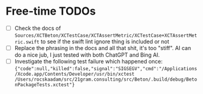 # Free-time TODOs

- [ ] Check the docs of `Sources/XCTBeton/XCTestCase/XCTAssertMetric/XCTestCase+XCTAssertMetric.swift` to see if the swift lint ignore thing is included or not
- [ ] Replace the phrasing in the docs and all that shit, it's too "stiff". AI can do a nice jub, I just tested with both ChatGPT and Bing AI.
- [ ] Investigate the following test failure which happened once: `{"code":null,"killed":false,"signal":"SIGSEGV","cmd":"/Applications/Xcode.app/Contents/Developer/usr/bin/xctest /Users/rocskaadam/src/21gram.consulting/src/Beton/.build/debug/BetonPackageTests.xctest"}`